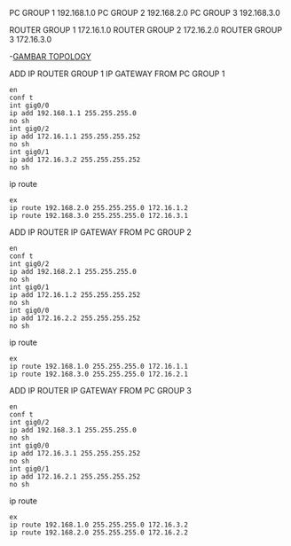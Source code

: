 PC GROUP 1 192.168.1.0   PC GROUP 2   192.168.2.0    PC GROUP 3   192.168.3.0
   


ROUTER GROUP 1 172.16.1.0 ROUTER GROUP 2  172.16.2.0     ROUTER GROUP 3   172.16.3.0
         

-[GAMBAR TOPOLOGY](https://ibb.co/c1Dq7b1)


ADD IP ROUTER GROUP 1
IP GATEWAY FROM PC GROUP 1
```
en
conf t 
int gig0/0
ip add 192.168.1.1 255.255.255.0
no sh
int gig0/2
ip add 172.16.1.1 255.255.255.252
no sh
int gig0/1
ip add 172.16.3.2 255.255.255.252
no sh
```
ip route
```
ex
ip route 192.168.2.0 255.255.255.0 172.16.1.2
ip route 192.168.3.0 255.255.255.0 172.16.3.1
```
ADD IP ROUTER
IP GATEWAY FROM PC GROUP 2
```
en
conf t 
int gig0/2
ip add 192.168.2.1 255.255.255.0
no sh
int gig0/1
ip add 172.16.1.2 255.255.255.252
no sh
int gig0/0
ip add 172.16.2.2 255.255.255.252
no sh
```
ip route
```
ex
ip route 192.168.1.0 255.255.255.0 172.16.1.1
ip route 192.168.3.0 255.255.255.0 172.16.2.1
```

ADD IP ROUTER
IP GATEWAY FROM PC GROUP 3

```
en
conf t
int gig0/2
ip add 192.168.3.1 255.255.255.0
no sh
int gig0/0
ip add 172.16.3.1 255.255.255.252
no sh
int gig0/1
ip add 172.16.2.1 255.255.255.252
no sh
```
ip route
```
ex
ip route 192.168.1.0 255.255.255.0 172.16.3.2
ip route 192.168.2.0 255.255.255.0 172.16.2.2
```








